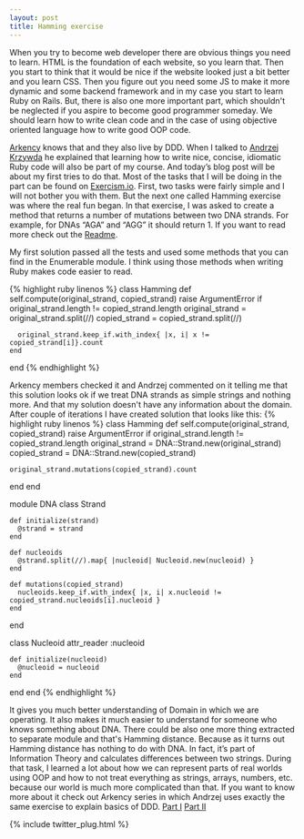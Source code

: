 ```yaml
---
layout: post
title: Hamming exercise
---
```


When you try to become web developer there are obvious things you need to learn. HTML is the foundation of each website, so you learn that. Then you start to think that it would be nice if the website looked just a bit better and you learn CSS. Then you figure out you need some JS to make it more dynamic and some backend framework and in my case you start to learn Ruby on Rails. But, there is also one more important part, which shouldn't be neglected if you aspire to become good programmer someday. We should learn how to write clean code and in the case of using objective oriented language how to write good OOP code.

[Arkency](http://blog.arkency.com) knows that and they also live by DDD. When I talked to [Andrzej Krzywda](https://twitter.com/andrzejkrzywda) he explained that learning how to write nice, concise, idiomatic Ruby code will also be part of my course. And today’s blog post will be about my first tries to do that. Most of the tasks that I will be doing in the part can be found on [Exercism.io](http://exercism.io/). First, two tasks were fairly simple and I will not bother you with them. But the next one called Hamming exercise was where the real fun began. In that exercise, I was asked to create a method that returns a number of mutations between two DNA strands. For example, for DNAs “AGA” and “AGG” it should return 1. If you want to read more check out the [Readme](http://exercism.io/exercises/ruby/hamming/readme).

My first solution passed all the tests and used some methods that you can find in the Enumerable module. I think using those methods when writing Ruby makes code easier to read.

{% highlight ruby linenos %}
  class Hamming
    def self.compute(original_strand, copied_strand)
      raise ArgumentError if original_strand.length != copied_strand.length
      original_strand = original_strand.split(//)
      copied_strand = copied_strand.split(//)
  
      original_strand.keep_if.with_index{ |x, i| x != copied_strand[i]}.count
    end
  end
{% endhighlight %}

Arkency members checked it and Andrzej commented on it telling me that this solution looks ok if we treat DNA strands as simple strings and nothing more. And that my solution doesn't have any information about the domain. After couple of iterations I have created solution that looks like this:
{% highlight ruby linenos %}
class Hamming
  def self.compute(original_strand, copied_strand)
    raise ArgumentError if original_strand.length != copied_strand.length
    original_strand = DNA::Strand.new(original_strand)
    copied_strand = DNA::Strand.new(copied_strand)

    original_strand.mutations(copied_strand).count
  end
end

module DNA
  class Strand

    def initialize(strand)
      @strand = strand
    end

    def nucleoids
      @strand.split(//).map{ |nucleoid| Nucleoid.new(nucleoid) }
    end

    def mutations(copied_strand)
      nucleoids.keep_if.with_index{ |x, i| x.nucleoid != copied_strand.nucleoids[i].nucleoid }
    end
  end

  class Nucleoid
    attr_reader :nucleoid

    def initialize(nucleoid)
      @nucleoid = nucleoid
    end
  end
end
{% endhighlight %}

It gives you much better understanding of Domain in which we are operating. It also makes it much easier to understand for someone who knows something about DNA.
There could be also one more thing extracted to separate module and that's Hamming distance. Because as it turns out Hamming distance has nothing to do with DNA. In fact, it’s part of Information Theory and calculates differences between two strings.
During that task, I learned a lot about how we can represent parts of real worlds using OOP and how to not treat everything as strings, arrays, numbers, etc. because our world is much more complicated than that.
If you want to know more about it check out Arkency series in which Andrzej uses exactly the same exercise to explain basics of DDD.
[Part I](https://www.youtube.com/watch?v=h5UF4LkGBSk)
[Part II](https://www.youtube.com/watch?v=4j3IEUdgrv8)

{% include twitter_plug.html %}
